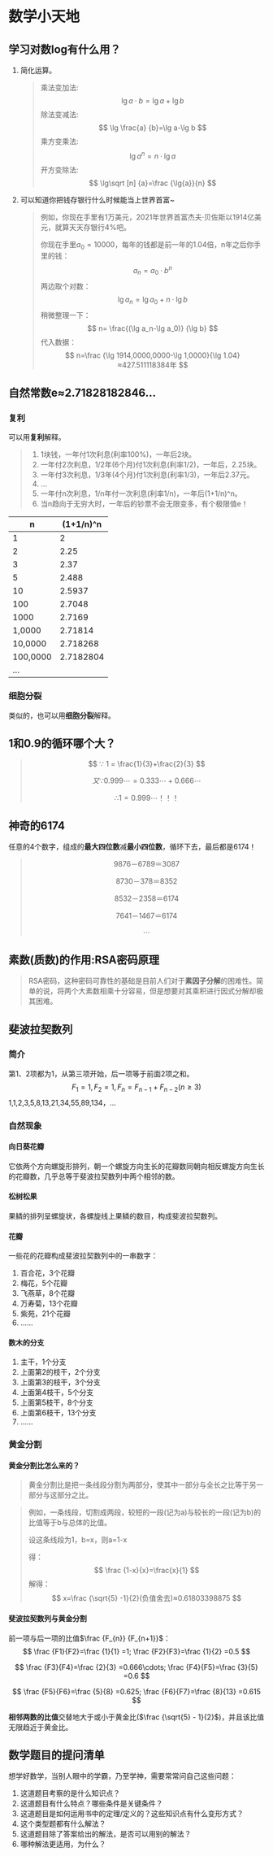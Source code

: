 # 数学小天地


## 学习对数log有什么用？

1. 简化运算。

   > 乘法变加法:
   > $$
   > \lg a·b=\lg a+\lg b
   > $$
   > 除法变减法:
   > $$
   > \lg \frac{a} {b}=\lg a-\lg b
   > $$
   > 乘方变乘法:
   > $$
   > \lg a^n=n·\lg a
   > $$
   > 开方变除法:
   > $$
   > \lg\sqrt [n] {a}=\frac {\lg{a}}{n}
   > $$
   >


2. 可以知道你把钱存银行什么时候能当上世界首富~

   > 例如，你现在手里有1万美元，2021年世界首富杰夫·贝佐斯以1914亿美元，就算天天存银行4%吧。
   >
   > 你现在手里$a_0=10000$，每年的钱都是前一年的1.04倍，n年之后你手里的钱：
   > $$
   > a_n=a_0·b^n
   > $$
   > 两边取个对数：
   > $$
   > \lg a_n=\lg a_0 +n·\lg b
   > $$
   > 稍微整理一下：
   > $$
   > n= \frac{(\lg a_n-\lg a_0)} {\lg b}
   > $$
   > 代入数据：
   > $$
   > n=\frac {\lg 1914,0000,0000-\lg 1,0000}{\lg 1.04}≈427.511118384年
   > $$
   > 

   

## 自然常数e≈2.71828182846…

### 复利

可以用**复利**解释。

> 1. 1块钱，一年付1次利息(利率100%)，一年后2块。
> 2. 一年付2次利息，1/2年(6个月)付1次利息(利率1/2)，一年后，2.25块。
> 3. 一年付3次利息，1/3年(4个月)付1次利息(利率1/3)，一年后2.37元。
> 4. ...
> 5. 一年付n次利息，1/n年付一次利息(利率1/n)，一年后(1+1/n)^n。
> 6. 当n趋向于无穷大时，一年后的钞票不会无限变多，有个极限值e！
>

| n        | (1+1/n)^n |
| -------- | --------- |
| 1        | 2         |
| 2        | 2.25      |
| 3        | 2.37      |
| 5        | 2.488     |
| 10       | 2.5937    |
| 100      | 2.7048    |
| 1000     | 2.7169    |
| 1,0000   | 2.71814   |
| 10,0000  | 2.718268  |
| 100,0000 | 2.7182804 |
| …        |           |

### 细胞分裂  

类似的，也可以用**细胞分裂**解释。

## 1和0.9的循环哪个大？

> $$
> ∵ 1 = \frac{1}{3}+\frac{2}{3}
> $$
>
> 
> $$
> 又∵0.999\cdots = 0.333\cdots+0.666\cdots
> $$
>
> $$
> ∴ 1=0.999\cdots！！！
> $$
>
> 

## 神奇的6174

任意的4个数字，组成的**最大四位数**减**最小四位数**，循环下去，最后都是6174！

> $$
> 9876－6789＝3087
> $$
>
> $$
> 8730－378＝8352
> $$
>
> $$
> 8532－2358＝6174
> $$
>
> $$
> 7641－1467＝6174
> $$
>
> $$
> \cdots
> $$
>
>
> 

## 素数(质数)的作用:RSA密码原理

> RSA密码，这种密码可靠性的基础是目前人们对于**素因子分解**的困难性。简单的说，将两个大素数相乘十分容易，但是想要对其乘积进行因式分解却极其困难。

## 斐波拉契数列

### 简介

第1、2项都为1，从第三项开始，后一项等于前面2项之和。
$$
F_1=1,F_2=1,F_{n}=F_{n-1}+F_{n-2} (n\geq3)
$$
1,1,2,3,5,8,13,21,34,55,89,134，…

### 自然现象

#### 向日葵花瓣

它依两个方向螺旋形排列，朝一个螺旋方向生长的花瓣数同朝向相反螺旋方向生长的花瓣数，几乎总等于斐波拉契数列中两个相邻的数。

#### 松树松果

果鳞的排列呈螺旋状，各螺旋线上果鳞的数目，构成斐波拉契数列。

#### 花瓣

一些花的花瓣构成斐波拉契数列中的一串数字：

1. 百合花，3个花瓣
2. 梅花，5个花瓣
3. 飞燕草，8个花瓣
4. 万寿菊，13个花瓣
5. 紫苑，21个花瓣
6. ……

#### 数木的分支

1. 主干，1个分支
2. 上面第2的枝干，2个分支
3. 上面第3的枝干，3个分支
4. 上面第4枝干，5个分支
5. 上面第5枝干，8个分支
6. 上面第6枝干，13个分支
7. ……

### 黄金分割

#### 黄金分割比怎么来的？

> 黄金分割比是把一条线段分割为两部分，使其中一部分与全长之比等于另一部分与这部分之比。

> 例如，一条线段，切割成两段，较短的一段(记为a)与较长的一段(记为b)的比值等于b与总体的比值。
>
> 设这条线段为1，b=x，则a=1-x
>
> 得：
> $$
> \frac {1-x}{x}=\frac{x}{1}
> $$
> 解得：
> $$
> x=\frac {\sqrt{5} -1}{2}(负值舍去)≈0.61803398875
> $$

#### 斐波拉契数列与黄金分割

前一项与后一项的比值$\frac {F_{n}} {F_{n+1}}$：
$$
\frac {F1}{F2}=\frac {1}{1} =1; \frac {F2}{F3}=\frac {1}{2} =0.5
$$

$$
\frac {F3}{F4}=\frac {2}{3} =0.666\cdots; \frac {F4}{F5}=\frac {3}{5} =0.6
$$

$$
\frac {F5}{F6}=\frac {5}{8} =0.625; \frac {F6}{F7}=\frac {8}{13} =0.615
$$

**相邻两数的比值**交替地大于或小于黄金比($\frac {\sqrt{5} - 1}{2}$)，并且该比值无限趋近于黄金比。

## 数学题目的提问清单 

想学好数学，当别人眼中的学霸，乃至学神，需要常常问自己这些问题：

1. 这道题目考察的是什么知识点？
2. 这道题目有什么特点？哪些条件是关键条件？
3. 这道题目是如何运用书中的定理/定义的？这些知识点有什么变形方式？
4. 这个类型题都有什么解法？
5. 这道题目除了答案给出的解法，是否可以用别的解法？
6. 哪种解法更适用，为什么？


